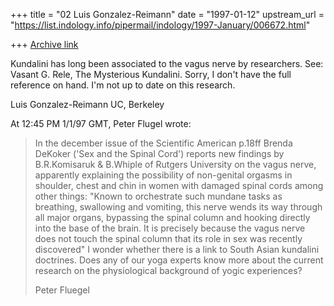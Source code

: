 +++
title = "02 Luis Gonzalez-Reimann"
date = "1997-01-12"
upstream_url = "https://list.indology.info/pipermail/indology/1997-January/006672.html"

+++
[Archive link](https://list.indology.info/pipermail/indology/1997-January/006672.html)

Kundalini has long been associated to the vagus nerve by researchers.  See:
Vasant G. Rele, The Mysterious Kundalini.  Sorry, I don't have the full
reference on hand.
I'm not up to date on this research.

Luis Gonzalez-Reimann
UC, Berkeley

At 12:45 PM 1/1/97 GMT, Peter Flugel wrote:
>In the december issue of the Scientific American p.18ff Brenda DeKoker 
>('Sex and the Spinal Cord') reports new findings by B.R.Komisaruk & 
>B.Whiple of Rutgers University on the vagus nerve, apparently explaining 
>the possibility of non-genital orgasms in shoulder, chest and chin in 
>women with damaged spinal cords among other things: "Known to orchestrate 
>such mundane tasks as breathing, swallowing and vomiting, this nerve 
>wends its way through all major organs, bypassing the spinal column and 
>hooking directly into the base of the brain. It is precisely because the 
>vagus nerve does not touch the spinal column that its role in sex was 
>recently discovered"
>I wonder whether there is a link to South Asian kundalini doctrines. Does 
>any of our yoga experts know more about the current research on the 
>physiological background of yogic experiences?
>
>Peter Fluegel                                                             
>                                                                          
>                                                                          
>                                                                          
>                                                                          
>                                                                          
>                                                                          
>                                                                          
>    
>
>
>
>





